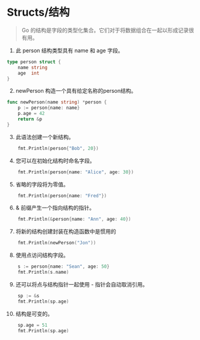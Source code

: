 # Structs/结构
> Go 的结构是字段的类型化集合。它们对于将数据组合在一起以形成记录很有用。

1. 此 person 结构类型具有 name 和 age 字段。
```go
type person struct {
    name string
    age  int
}
```

2. newPerson 构造一个具有给定名称的person结构。
```go
func newPerson(name string) *person {
    p := person{name: name}
    p.age = 42
    return &p
}
```

3. 此语法创建一个新结构。
```go
    fmt.Println(person{"Bob", 20})
```

4. 您可以在初始化结构时命名字段。
```go
    fmt.Println(person{name: "Alice", age: 30})
```

5. 省略的字段将为零值。
```go
    fmt.Println(person{name: "Fred"})
```

6. & 前缀产生一个指向结构的指针。
```go
    fmt.Println(&person{name: "Ann", age: 40})
```

7. 将新的结构创建封装在构造函数中是惯用的
```go
    fmt.Println(newPerson("Jon"))
```

8. 使用点访问结构字段。
```go
    s := person{name: "Sean", age: 50}
    fmt.Println(s.name)
```

9. 还可以将点与结构指针一起使用 - 指针会自动取消引用。
```go
    sp := &s
    fmt.Println(sp.age)
```

10. 结构是可变的。
```go
    sp.age = 51
    fmt.Println(sp.age)
```
